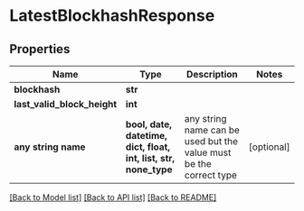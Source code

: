 # LatestBlockhashResponse


## Properties
Name | Type | Description | Notes
------------ | ------------- | ------------- | -------------
**blockhash** | **str** |  | 
**last_valid_block_height** | **int** |  | 
**any string name** | **bool, date, datetime, dict, float, int, list, str, none_type** | any string name can be used but the value must be the correct type | [optional]

[[Back to Model list]](../README.md#documentation-for-models) [[Back to API list]](../README.md#documentation-for-api-endpoints) [[Back to README]](../README.md)


